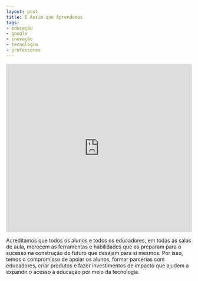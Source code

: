 ```yaml
---
layout: post
title: É Assim que Aprendemos
tags: 
- educação
- google
- inovação
- tecnologia
- professores
---
```


<iframe 
  width="100%" 
  height="455" 
  src="http://www.youtube.com/embed/c80cZMz0SOw?&autoplay=1&autohide=1&modestbranding=0&showinfo=0&ap=%2526fmt%3D22" 
  frameborder="0" 
  allowfullscreen>
</iframe>

Acreditamos que todos os alunos e todos os educadores, em todas as salas de aula, merecem as ferramentas e habilidades que os preparam para o sucesso na construção do futuro que desejam para si mesmos. Por isso, temos o compromisso de apoiar os alunos, formar parcerias com educadores, criar produtos e fazer investimentos de impacto que ajudem a expandir o acesso à educação por meio da tecnologia.
